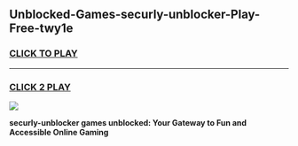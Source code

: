 
## Unblocked-Games-securly-unblocker-Play-Free-twy1e
<h3>
<a href="https://premium76.site?title=securly-unblocker&ref=19M">CLICK TO PLAY</a></h3>
<hr>

<h3>
<a href="https://premium76.site?title=securly-unblocker&ref=19M">CLICK 2 PLAY</a>
  
</h3>

<a href="https://premium76.site?title=securly-unblocker&ref=19M"><img src="https://clearcache.store/games.png"></a>


**securly-unblocker games unblocked: Your Gateway to Fun and Accessible Online Gaming**
